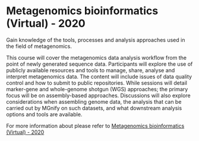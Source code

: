 # Metagenomics bioinformatics (Virtual) - 2020

Gain knowledge of the tools, processes and analysis approaches used in the field of metagenomics.

This course will cover the metagenomics data analysis workflow from the point of newly generated sequence data. Participants will explore the use of publicly available resources and tools to manage, share, analyse and interpret metagenomics data. The content will include issues of data quality control and how to submit to public repositories. While sessions will detail marker-gene and whole-genome shotgun (WGS) approaches; the primary focus will be on assembly-based approaches. Discussions will also explore considerations when assembling genome data, the analysis that can be carried out by MGnify on such datasets, and what downstream analysis options and tools are available.

For more information about please refer to [Metagenomics bioinformatics (Virtual) - 2020](https://www.ebi.ac.uk/training/events/2020/metagenomics-bioinformatics-virtual)